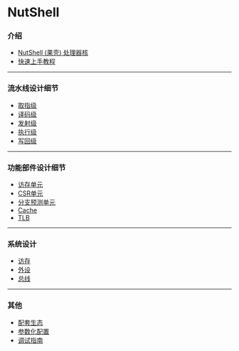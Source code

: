 # NutShell

### 介绍

* [NutShell (果壳) 处理器核](README.md)
* [快速上手教程](上手教程/NutShell-tutorial.md)

----

### 流水线设计细节

* [取指级](流水线/ifu.md)
* [译码级](流水线/idu.md)
* [发射级](流水线/isu.md)
* [执行级](流水线/exu.md)
* [写回级](流水线/wbu.md)

----

### 功能部件设计细节

* [访存单元](功能部件/lsu.md)
* [CSR单元](功能部件/csr.md)
* [分支预测单元](功能部件/bpu.md)
* [Cache](功能部件/cache.md)
* [TLB](功能部件/tlb.md)

----

### 系统设计

* [访存](系统/mem.md)
* [外设](系统/peripheral.md)
* [总线](系统/bus.md)

----

### 其他

* [配套生态]()
* [参数化配置]()
* [调试指南]()

